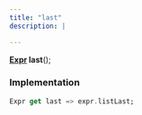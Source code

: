 ```yaml
---
title: "last"
description: |

---
```

<span class="dart-code"><strong>[Expr] last</strong>();</span>


### Implementation
```dart
Expr get last => expr.listLast;
```

[Expr]: /reference/classes/expr/